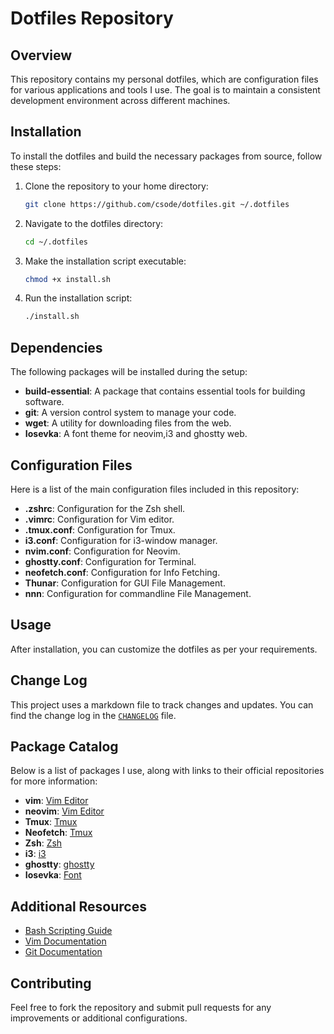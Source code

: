 # Dotfiles Repository

## Overview
This repository contains my personal dotfiles, which are configuration files for various applications and tools I use. The goal is to maintain a consistent development environment across different machines.

## Installation
To install the dotfiles and build the necessary packages from source, follow these steps:

1. Clone the repository to your home directory:

   ```bash
   git clone https://github.com/csode/dotfiles.git ~/.dotfiles
   ```

2. Navigate to the dotfiles directory:
   ```bash
   cd ~/.dotfiles
   ```

3. Make the installation script executable:
   ```bash
   chmod +x install.sh
   ```

4. Run the installation script:
   ```bash
   ./install.sh
   ```

## Dependencies
The following packages will be installed during the setup:
- **build-essential**: A package that contains essential tools for building software.
- **git**: A version control system to manage your code.
- **wget**: A utility for downloading files from the web.
- **Iosevka**: A font theme for neovim,i3 and ghostty web.

## Configuration Files
Here is a list of the main configuration files included in this repository:

- **.zshrc**: Configuration for the Zsh shell.
- **.vimrc**: Configuration for Vim editor.
- **.tmux.conf**: Configuration for Tmux.
- **i3.conf**: Configuration for i3-window manager.
- **nvim.conf**: Configuration for Neovim.
- **ghostty.conf**: Configuration for Terminal.
- **neofetch.conf**: Configuration for Info Fetching.
- **Thunar**: Configuration for GUI File Management.
- **nnn**: Configuration for commandline File Management.

## Usage
After installation, you can customize the dotfiles as per your requirements. 

## Change Log
This project uses a markdown file to track changes and updates. You can find the change log in the [`CHANGELOG`](CHANGELOG.md) file.

## Package Catalog
Below is a list of packages I use, along with links to their official repositories for more information:

- **vim**: [Vim Editor](https://www.vim.org/)
- **neovim**: [Vim Editor](https://neovim.io/)
- **Tmux**: [Tmux](https://github.com/tmux/tmux)
- **Neofetch**: [Tmux](https://github.com/dylanaraps/neofetch)
- **Zsh**: [Zsh](https://www.zsh.org/)
- **i3**: [i3](https://i3wm.org/)
- **ghostty**: [ghostty](https://ghostty.org/)
- **Iosevka**: [Font](https://github.com/be5invis/Iosevka)

## Additional Resources
- [Bash Scripting Guide](https://tldp.org/LDP/Bash-Beginners-Guide/html/)
- [Vim Documentation](https://www.vim.org/docs.php)
- [Git Documentation](https://git-scm.com/doc)

## Contributing
Feel free to fork the repository and submit pull requests for any improvements or additional configurations.
